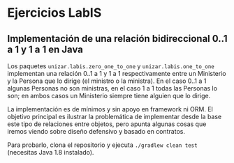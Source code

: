 # Ejercicios LabIS

## Implementación de una relación bidireccional 0..1 a 1 y 1 a 1 en Java
Los paquetes `unizar.labis.zero_one_to_one` y `unizar.labis.one_to_one` implementan una relación 0..1 a 1 y 1 a 1 respectivamente entre un Ministerio y la Persona que lo dirige (el ministro o la ministra). En el caso 0..1 a 1 algunas Personas no son ministras, en el caso 1 a 1 todas las Personas lo son; en ambos casos un Ministerio siempre tiene alguien que lo dirige.

La implementación es de mínimos y sin apoyo en framework ni ORM. El objetivo principal es ilustrar la problemática de implementar desde la base este tipo de relaciones entre objetos, pero apunta algunas cosas que iremos viendo sobre diseño defensivo y basado en contratos. 

Para probarlo, clona el repositorio y ejecuta `./gradlew clean test` (necesitas Java 1.8 instalado).
